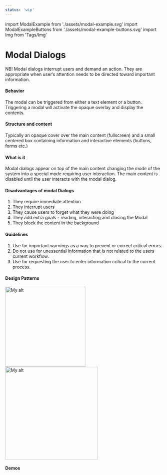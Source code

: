 ```yaml
---
status: 'wip'
---
```


import ModalExample from './assets/modal-example.svg'
import ModalExampleButtons from './assets/modal-example-buttons.svg'
import Img from 'Tags/Img'

# Modal Dialogs

NB! Modal dialogs interrupt users and demand an action. They are appropriate when user’s attention needs to be directed toward important information.

#### Behavior

The modal can be triggered from either a text element or a button. Triggering a modal will activate the opaque overlay and display the contents.

#### Structure and content

Typically an opaque cover over the main content (fullscreen) and a small centered box containing information and interactive elements (buttons, forms etc.)

#### What is it

Modal dialogs appear on top of the main content changing the _mode_ of the system into a special mode requiring user interaction. The main content is disabled until the user interacts with the modal dialog.

#### Disadvantages of modal Dialogs

1.  They require immediate attention
2.  They interrupt users
3.  They cause users to forget what they were doing
4.  They add extra goals - reading, interacting and closing the Modal
5.  They block the content in the background

#### Guidelines

1.  Use for important warnings as a way to prevent or correct critical errors.
2.  Do not use for unessential information that is not related to the users current workflow.
3.  Use for requesting the user to enter information critical to the current process.

#### Design Patterns

<Img src={ModalExample} caption="Modal with header, text and close button (spacing suggestions in blue and pink)" alt="My alt" height="256" />
<Img src={ModalExampleButtons} caption="Modal with header, text, buttons and close button" alt="My alt" height="296" />

#### Demos
